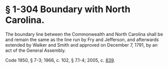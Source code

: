 # § 1-304 Boundary with North Carolina.

<p>The boundary line between the Commonwealth and North Carolina shall be and remain the same as the line run by Fry and Jefferson, and afterwards extended by Walker and Smith and approved on December 7, 1791, by an act of the General Assembly.</p><p>Code 1950, § 7-3; 1966, c. 102, § 7.1-4; 2005, c. <a href='http://lis.virginia.gov/cgi-bin/legp604.exe?051+ful+CHAP0839'>839</a>.</p>